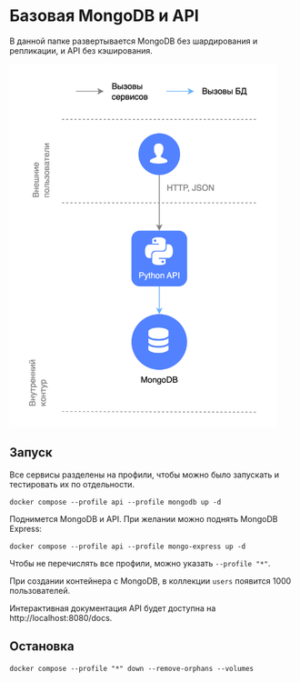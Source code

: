# Базовая MongoDB и API

В данной папке развертывается MongoDB без шардирования и репликации, и API без кэширования.

<img src="diagram.png" alt="diagram" height="640">

## Запуск

Все сервисы разделены на профили, чтобы можно было запускать и тестировать их по отдельности.

```shell
docker compose --profile api --profile mongodb up -d
```

Поднимется MongoDB и API. При желании можно поднять MongoDB Express:

```shell
docker compose --profile api --profile mongo-express up -d
```

Чтобы не перечислять все профили, можно указать `--profile "*"`.

При создании контейнера с MongoDB, в коллекции `users` появится 1000 пользователей.

Интерактивная документация API будет доступна на http://localhost:8080/docs.

## Остановка

```shell
docker compose --profile "*" down --remove-orphans --volumes
```
